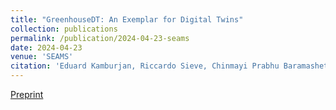 ```yaml
---
title: "GreenhouseDT: An Exemplar for Digital Twins"
collection: publications
permalink: /publication/2024-04-23-seams
date: 2024-04-23
venue: 'SEAMS'
citation: 'Eduard Kamburjan, Riccardo Sieve, Chinmayi Prabhu Baramashetru, Marco Amato, Gianluca Barmina, Eduard Occhipinti, Einar Broch Johnsen. (2023). <b>SEAMS</b>. ACM.'
---
```


[Preprint](/files/GreenhouseDT.pdf)